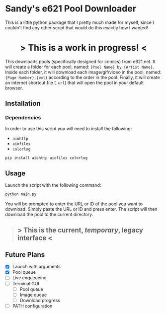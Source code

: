 # Sandy's e621 Pool Downloader
This is a little python package that I pretty much made for myself, since
I couldn't find any other script that would do this exactly how I wanted!

<div align="center">
  <h1>> This is a work in progress! <</h1>
</div>

This downloads pools (specifically designed for comics) from e621.net.
It will create a folder for each pool, named: `{Pool Name} by {Artist Name}`. 
Inside each folder, it will download each image/gif/video in the pool, named:
`{Page Number}.{ext}` according to the order in the pool. Finally, it will
create an internet shortcut file (`.url`) that will open the pool in your
default browser.

## Installation

### Dependencies
In order to use this script you will need to install the following:
- `aiohttp`
- `aiofiles`
- `colorlog`

```bash
pip install aiohttp aiofiles colorlog
```

## Usage
Launch the script with the following command:
```bash
python main.py
```
You will be prompted to enter the URL or ID of the pool you want to download.
Simply paste the URL or ID and press enter. The script will then download the
pool to the current directory.

> ## > This is the current, *temporary*, legacy interface <

## Future Plans
- [x] Launch with arguments
- [x] Pool queue
- [ ] Live enqueueing
- [ ] Terminal GUI
    - [ ] Pool queue
    - [ ] Image queue
    - [ ] Download progress
- [ ] PATH configuration